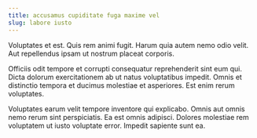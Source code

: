 ```yaml
---
title: accusamus cupiditate fuga maxime vel
slug: labore iusto
---
```


Voluptates et est. Quis rem animi fugit. Harum quia autem nemo odio velit. Aut repellendus ipsam ut nostrum placeat corporis.

Officiis odit tempore et corrupti consequatur reprehenderit sint eum qui. Dicta dolorum exercitationem ab ut natus voluptatibus impedit. Omnis et distinctio tempora et ducimus molestiae et asperiores. Est enim rerum voluptates.

Voluptates earum velit tempore inventore qui explicabo. Omnis aut omnis nemo rerum sint perspiciatis. Ea est omnis adipisci. Dolores molestiae rem voluptatem ut iusto voluptate error. Impedit sapiente sunt ea.
